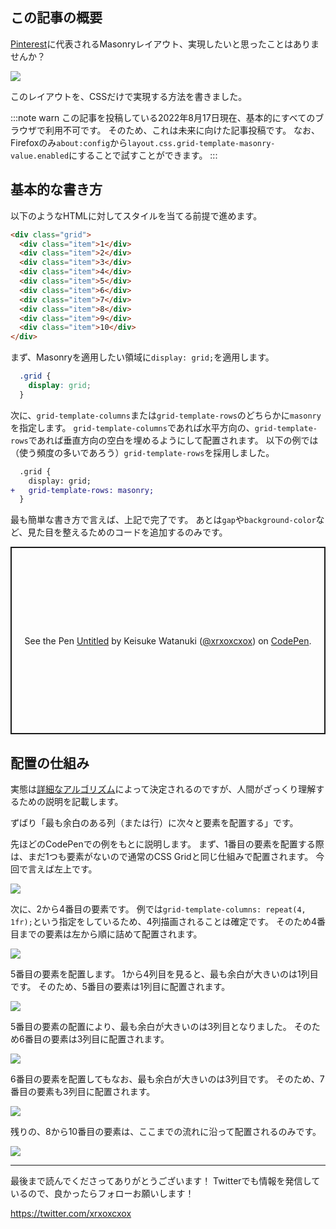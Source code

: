 <!--
title:   CSSだけでMasonryレイアウト
tags:    CSS,Design,デザイン
-->

## この記事の概要

[Pinterest](https://www.pinterest.com/)に代表されるMasonryレイアウト、実現したいと思ったことはありませんか？

![](https://qiita-image-store.s3.ap-northeast-1.amazonaws.com/0/214677/3baa7570-1776-eb32-eeff-9f33919a4ff3.png)

このレイアウトを、CSSだけで実現する方法を書きました。

:::note warn
この記事を投稿している2022年8月17日現在、基本的にすべてのブラウザで利用不可です。
そのため、これは未来に向けた記事投稿です。
なお、Firefoxのみ`about:config`から`layout.css.grid-template-masonry-value.enabled`にすることで試すことができます。
:::

## 基本的な書き方

以下のようなHTMLに対してスタイルを当てる前提で進めます。

```html
<div class="grid">
  <div class="item">1</div>
  <div class="item">2</div>
  <div class="item">3</div>
  <div class="item">4</div>
  <div class="item">5</div>
  <div class="item">6</div>
  <div class="item">7</div>
  <div class="item">8</div>
  <div class="item">9</div>
  <div class="item">10</div>
</div>
```

まず、Masonryを適用したい領域に`display: grid;`を適用します。

```css
  .grid {
    display: grid;
  }
```

次に、`grid-template-columns`または`grid-template-rows`のどちらかに`masonry`を指定します。
`grid-template-columns`であれば水平方向の、`grid-template-rows`であれば垂直方向の空白を埋めるようにして配置されます。
以下の例では（使う頻度の多いであろう）`grid-template-rows`を採用しました。

```diff
  .grid {
    display: grid;
+   grid-template-rows: masonry;
  }
```

最も簡単な書き方で言えば、上記で完了です。
あとは`gap`や`background-color`など、見た目を整えるためのコードを追加するのみです。

<p class="codepen" data-height="300" data-default-tab="css,result" data-slug-hash="PoRLqpg" data-user="xrxoxcxox" style="height: 300px; box-sizing: border-box; display: flex; align-items: center; justify-content: center; border: 2px solid; margin: 1em 0; padding: 1em;">
  <span>See the Pen <a href="https://codepen.io/xrxoxcxox/pen/PoRLqpg">
  Untitled</a> by Keisuke Watanuki (<a href="https://codepen.io/xrxoxcxox">@xrxoxcxox</a>)
  on <a href="https://codepen.io">CodePen</a>.</span>
</p>
<script async src="https://cpwebassets.codepen.io/assets/embed/ei.js"></script>

## 配置の仕組み

実態は[詳細なアルゴリズム](https://drafts.csswg.org/css-grid-3/#masonry-layout-algorithm)によって決定されるのですが、人間がざっくり理解するための説明を記載します。

ずばり「最も余白のある列（または行）に次々と要素を配置する」です。

先ほどのCodePenでの例をもとに説明します。
まず、1番目の要素を配置する際は、まだ1つも要素がないので通常のCSS Gridと同じ仕組みで配置されます。
今回で言えば左上です。

![](https://qiita-image-store.s3.ap-northeast-1.amazonaws.com/0/214677/8c2c26b5-3377-ffe3-5261-9c59e11ca008.png)

次に、2から4番目の要素です。
例では`grid-template-columns: repeat(4, 1fr);`という指定をしているため、4列描画されることは確定です。
そのため4番目までの要素は左から順に詰めて配置されます。

![](https://qiita-image-store.s3.ap-northeast-1.amazonaws.com/0/214677/687ce126-1319-9395-cbbc-2ffb9986d7b3.png)

5番目の要素を配置します。
1から4列目を見ると、最も余白が大きいのは1列目です。
そのため、5番目の要素は1列目に配置されます。

![](https://qiita-image-store.s3.ap-northeast-1.amazonaws.com/0/214677/c9020be0-3111-242f-08d7-371718f40a4a.png)

5番目の要素の配置により、最も余白が大きいのは3列目となりました。
そのため6番目の要素は3列目に配置されます。

![](https://qiita-image-store.s3.ap-northeast-1.amazonaws.com/0/214677/e70a1e81-4978-ed06-4c1e-f272b0cdd8af.png)

6番目の要素を配置してもなお、最も余白が大きいのは3列目です。
そのため、7番目の要素も3列目に配置されます。

![](https://qiita-image-store.s3.ap-northeast-1.amazonaws.com/0/214677/5e298c7f-22cd-8bd9-7b2c-0165c8fb573b.png)

残りの、8から10番目の要素は、ここまでの流れに沿って配置されるのみです。

![](https://qiita-image-store.s3.ap-northeast-1.amazonaws.com/0/214677/0e39791a-a600-2a9c-aa7c-9d7c30949d48.png)

---

最後まで読んでくださってありがとうございます！
Twitterでも情報を発信しているので、良かったらフォローお願いします！

https://twitter.com/xrxoxcxox